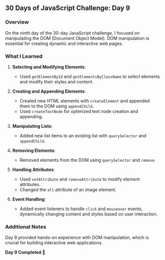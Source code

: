 ## 30 Days of JavaScript Challenge: Day 9

### Overview
On the ninth day of the 30-day JavaScript challenge, I focused on manipulating the DOM (Document Object Model). DOM manipulation is essential for creating dynamic and interactive web pages.

### What I Learned
1. **Selecting and Modifying Elements**:
   - Used `getElementById` and `getElementsByClassName` to select elements and modify their styles and content.
   
2. **Creating and Appending Elements**:
   - Created new HTML elements with `createElement` and appended them to the DOM using `appendChild`.
   - Used `createTextNode` for optimized text node creation and appending.

3. **Manipulating Lists**:
   - Added new list items to an existing list with `querySelector` and `appendChild`.

4. **Removing Elements**:
   - Removed elements from the DOM using `querySelector` and `remove`.

5. **Handling Attributes**:
   - Used `setAttribute` and `removeAttribute` to modify element attributes.
   - Changed the `alt` attribute of an image element.

6. **Event Handling**:
   - Added event listeners to handle `click` and `mouseover` events, dynamically changing content and styles based on user interaction.

### Additional Notes
Day 9 provided hands-on experience with DOM manipulation, which is crucial for building interactive web applications.

**Day 9 Completed 🌊**
